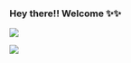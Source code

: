 ### Hey there!! Welcome ✨✨

![](https://komarev.com/ghpvc/?username=shivaamm&color=blueviolet)


<img src="https://bebakpost.com/static/c1e/client/80619/uploaded/a32447e370ac161fa3746f30c8487be8.jpg">


<!--
**shivaamm/shivaamm** is a ✨ _special_ ✨ repository because its `README.md` (this file) appears on your GitHub profile.

Here are some ideas to get you started:

- 🔭 I’m currently working on ...
- 🌱 I’m currently learning ...
- 👯 I’m looking to collaborate on ...
- 🤔 I’m looking for help with ...
- 💬 Ask me about ...
- 📫 How to reach me: ...
- 😄 Pronouns: ...
- ⚡ Fun fact: ...
-->

